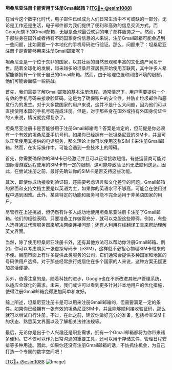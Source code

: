 **坦桑尼亚注册卡能否用于注册Gmail邮箱？[[TG💪+ @esim1088](https://t.me/s/esim1088)]**

在当今这个数字化时代，电子邮件已经成为人们日常生活中不可或缺的一部分。无论是工作还是生活，电子邮件都为我们提供了便利和高效的信息交流方式。而Google旗下的Gmail邮箱，无疑是全球最受欢迎的电子邮件服务之一。然而，对于那些身在国外或者持有不同国家身份信息的人来说，注册Gmail邮箱可能会遇到一些问题，比如需要一个本地化的手机号码进行验证。那么，问题来了：坦桑尼亚注册卡是否能够用来注册Gmail邮箱呢？

坦桑尼亚是一个位于东非的国家，以其壮丽的自然景观和丰富的文化遗产闻名于世。随着全球化的发展，越来越多的坦桑尼亚居民开始使用互联网，其中许多人希望能够拥有一个属于自己的Gmail邮箱。然而，由于地理位置和网络环境的限制，他们可能会面临一些挑战。

首先，我们需要了解Gmail邮箱的基本注册流程。通常情况下，用户需要提供一个有效的手机号码来接收验证码。这是为了确保账户的安全性，并防止垃圾邮件和恶意行为的发生。对于大多数国家的用户来说，这并不是什么大问题，因为他们可以直接使用本国的手机号码完成注册。但是，对于那些身在国外或持有外国身份证件的人来说，情况就变得复杂了。

坦桑尼亚注册卡是否能够用于注册Gmail邮箱呢？答案是肯定的，但前提是你必须有一个有效的坦桑尼亚手机号码。如果你已经拥有一张坦桑尼亚的SIM卡，并且可以正常使用其提供的电话服务，那么理论上你可以使用这张SIM卡来注册Gmail邮箱。然而，在实际操作中，可能会遇到一些技术上的障碍。

首先，你需要确保你的SIM卡已经激活并且可以正常接收短信。有些运营商可能对国际漫游或远程使用的SIM卡有一定的限制，这可能导致验证码无法顺利送达。因此，在尝试注册之前，最好先确认你的SIM卡是否支持这些功能。

其次，即使你成功接收到验证码，还需要考虑语言和文化差异的问题。Gmail邮箱的界面和支持文档主要是以英语为主，如果你的英语水平不够高，可能会在使用过程中遇到困难。此外，某些特定的功能和服务可能不完全适用于非英语国家的用户。

尽管存在上述挑战，但仍然有许多人成功地使用坦桑尼亚注册卡注册了Gmail邮箱。他们的经验表明，只要准备工作做得充分，就可以克服这些障碍。例如，有些人选择通过代理服务器来解决网络连接问题；还有人利用在线翻译工具来帮助理解英文界面。

当然，除了使用坦桑尼亚注册卡外，还有其他方法可以帮助你注册Gmail邮箱。例如，你可以考虑购买一张虚拟号码卡（eSIM），这样就不必担心物理SIM卡带来的不便。目前市面上有许多提供此类服务的公司，它们通常会提供多种国家和地区的号码供用户选择。对于那些经常旅行或居住在多个国家的人来说，这种方案无疑更加灵活便捷。

另外，值得注意的是，随着科技的进步，Google也在不断改进其账户管理系统，以适应全球化的需求。未来，我们或许可以看到更多针对非本地用户的优化措施，使得注册Gmail邮箱变得更加简单和友好。

综上所述，坦桑尼亚注册卡是可以用来注册Gmail邮箱的，但需要满足一定的条件。如果你已经拥有一张有效的坦桑尼亚SIM卡，并且能够顺利接收验证码，那么就可以尝试自行注册。不过，在此之前，建议你做好充分的准备，包括检查SIM卡的状态、熟悉英文界面以及了解相关法律法规等。

最后，无论你是出于个人兴趣还是职业需求，拥有一个Gmail邮箱都将为你带来诸多便利。它不仅可以作为日常沟通的重要工具，还可以用于存储文件、管理日程安排等多种用途。因此，如果你还没有注册Gmail邮箱的话，不妨抓住机会，为自己打造一个专属的数字空间吧！

[[TG💪+ @esim1088](https://t.me/s/esim1088) ![Image](https://i.postimg.cc/4NQfJmqS/Snipaste-2025-05-13-00-14-12.png)]